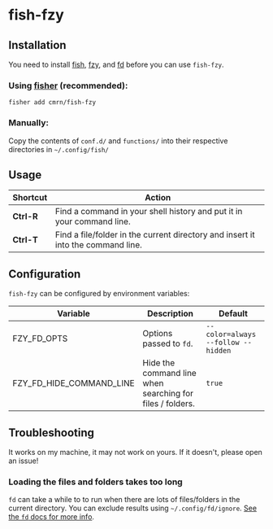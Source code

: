 # fish-fzy

## Installation

You need to install [fish](https://github.com/fish-shell/fish-shell), [fzy](https://github.com/jhawthorn/fzy), and [fd](https://github.com/sharkdp/fd) before you can use `fish-fzy`.

### Using [fisher](https://github.com/jorgebucaran/fisher) (recommended):

```fish
fisher add cmrn/fish-fzy
```

### Manually:

Copy the contents of `conf.d/` and `functions/` into their respective directories in `~/.config/fish/`

## Usage

| Shortcut   | Action                                                                           |
| ---------- | -------------------------------------------------------------------------------- |
| **Ctrl-R** | Find a command in your shell history and put it in your command line.            |
| **Ctrl-T** | Find a file/folder in the current directory and insert it into the command line. |

## Configuration

`fish-fzy` can be configured by environment variables:

| Variable                 | Description                                               | Default                            |
| ------------------------ | --------------------------------------------------------- | ---------------------------------- |
| FZY_FD_OPTS              | Options passed to `fd`.                                   | `--color=always --follow --hidden` |
| FZY_FD_HIDE_COMMAND_LINE | Hide the command line when searching for files / folders. | `true`                             |

## Troubleshooting

It works on my machine, it may not work on yours. If it doesn't, please open an issue!

### Loading the files and folders takes too long

`fd` can take a while to to run when there are lots of files/folders in the current directory. You can exclude results using `~/.config/fd/ignore`. [See the `fd` docs for more info](https://github.com/sharkdp/fd#hidden-and-ignored-files).

